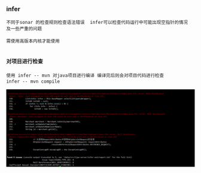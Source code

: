 ### infer 
```
不同于sonar 的检查规则检查语法错误  infer可以检查代码运行中可能出现空指针的情况 及一些严重的问题

需使用高版本内核才能使用 
 
```

#### 对项目进行检查

```
使用 infer -- mvn 对java项目进行编译 编译完后则会对项目代码进行检查
infer -- mvn compile
```

![Image text](../src/img/infer-mvn01.png) 
